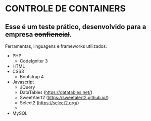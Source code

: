 # CONTROLE DE CONTAINERS

## Esse é um teste prático, desenvolvido para a empresa ~~confiencial~~.

Ferramentas, linguagens e frameworks utilizados:

- PHP
  - CodeIgniter 3
- HTML
- CSS3
  - Bootstrap 4 
- Javascript
  - JQuery
  - DataTables (https://datatables.net/)
  - SweetAlert2 (https://sweetalert2.github.io/)
  - Select2 (https://select2.org/)
  - 
- MySQL